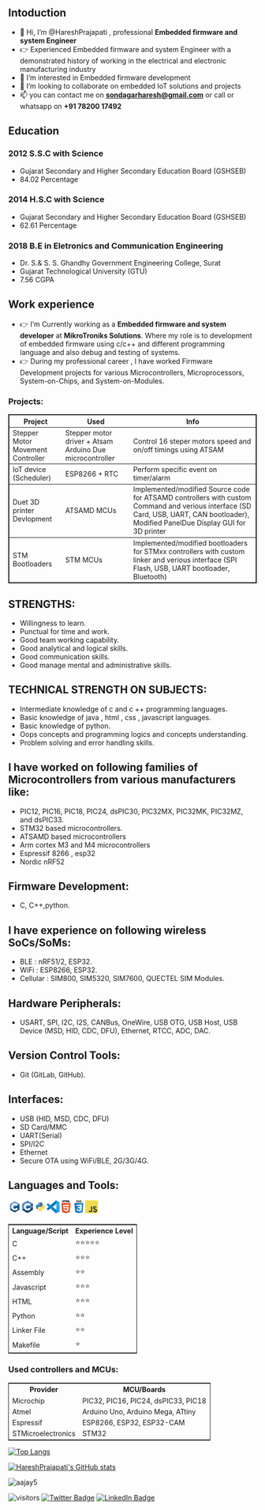 
## Intoduction
- 👋 Hi, I’m @HareshPrajapati , professional **Embedded firmware and system Engineer**
- 👉 Experienced Embedded firmware and system Engineer with a demonstrated history of working in the electrical and electronic manufacturing industry
- 👀 I’m interested in Embedded firmware development
- 💞️ I’m looking to collaborate on embedded IoT solutions and projects
- 📫 you can contact me on **sondagarharesh@gmail.com** or call or whatsapp on **+91 78200 17492**


## Education
### 2012 S.S.C with Science
- Gujarat Secondary and Higher Secondary Education Board (GSHSEB)
- 84.02 Percentage


### 2014 H.S.C with Science
- Gujarat Secondary and Higher Secondary Education Board (GSHSEB)
- 62.61 Percentage


### 2018 B.E in Eletronics and Communication Engineering
- Dr. S.& S. S. Ghandhy Government Engineering College, Surat
- Gujarat Technological University (GTU)
- 7.56 CGPA


## Work experience
- 👉 I’m Currently working as a **Embedded firmware and system developer** at **MikroTroniks Solutions**.  Where my role is to development of embedded firmware using c/c++ and different  programming language and also debug and testing of systems.
- 👉 During my professional career , I have worked Firmware Development projects for various Microcontrollers, Microprocessors, System-on-Chips, and System-on-Modules.

<h3>Projects:</h3>
<table style="width:fit-content; border: 1px solid;">
 <tr style="width:fit-content; border: 1px solid;">
    <th> Project </th>
    <th> Used </th>
    <th> Info </th>
  </tr>
  <tr style="width:fit-content; border: 1px solid;">
    <td> Stepper Motor Movement Controller  </td>
    <td> Stepper motor driver + Atsam Arduino Due microcontroller </td>
    <td> Control 16 steper motors speed and on/off timings using ATSAM </td>
  </tr>
  <tr style="width:fit-content; border: 1px solid;">
    <td> IoT device (Scheduler) </td>
    <td> ESP8266 + RTC </td>
    <td> Perform specific event on timer/alarm </td>
  </tr>
  <tr style="width:fit-content; border: 1px solid;">
    <td> Duet 3D printer Devlopment </td>
    <td> ATSAMD MCUs </td>
    <td> Implemented/modified Source code for ATSAMD controllers with custom Command and verious interface (SD Card, USB, UART, CAN bootloader), Modified PanelDue Display GUI for 3D printer </td>
  </tr>
  <tr style="width:fit-content; border: 1px solid;">
    <td> STM Bootloaders </td>
    <td> STM MCUs </td>
    <td> Implemented/modified bootloaders for STMxx controllers with custom linker and verious interface (SPI Flash, USB, UART bootloader, Bluetooth) </td>
  </tr>
</table>


## STRENGTHS:
- Willingness to learn.
- Punctual for time and work.
- Good team working capability.
- Good analytical and logical skills.
- Good communication skills.
- Good manage mental and administrative skills.

## TECHNICAL STRENGTH ON SUBJECTS:
- Intermediate knowledge of c and c ++ programming languages.
- Basic knowledge of java , html , css , javascript languages.
- Basic knowledge of python.
- Oops concepts and programming logics and concepts understanding.
- Problem solving and error handling skills.


## I have worked on following families of Microcontrollers from various manufacturers like:
- PIC12, PIC16, PIC18, PIC24, dsPIC30, PIC32MX, PIC32MK, PIC32MZ, and dsPIC33.
- STM32 based microcontrollers.
- ATSAMD based microcontrollers
- Arm cortex M3 and M4 microcontrollers
- Espressif 8266 , esp32 
- Nordic nRF52

## Firmware Development:

- C, C++,python. 


## I have experience on following wireless SoCs/SoMs: 
- BLE : nRF51/2, ESP32.
- WiFi : ESP8266, ESP32.
- Cellular : SIM800, SIM5320, SIM7600, QUECTEL SIM Modules.


## Hardware Peripherals:

- USART, SPI, I2C, I2S, CANBus, OneWire, USB OTG, USB Host, USB Device (MSD, HID, CDC, DFU), Ethernet, RTCC, ADC, DAC.

## Version Control Tools:

- Git (GitLab, GitHub). 

## Interfaces: 
- USB (HID, MSD, CDC, DFU)
- SD Card/MMC 
- UART(Serial) 
- SPI/I2C 
- Ethernet 
- Secure OTA using WiFi/BLE, 2G/3G/4G. 

## Languages and Tools:
<img align="left" alt="C" width="26px" src="https://raw.githubusercontent.com/github/explore/f3e22f0dca2be955676bc70d6214b95b13354ee8/topics/c/c.png" />
<img align="left" alt="C plus plus" width="26px" src="https://raw.githubusercontent.com/github/explore/180320cffc25f4ed1bbdfd33d4db3a66eeeeb358/topics/cpp/cpp.png" />
<img align="left" alt="Python" width="26px" src="https://raw.githubusercontent.com/github/explore/80688e429a7d4ef2fca1e82350fe8e3517d3494d/topics/python/python.png" />
<img align="left" alt="Visual Studio Code" width="26px" src="https://raw.githubusercontent.com/github/explore/80688e429a7d4ef2fca1e82350fe8e3517d3494d/topics/visual-studio-code/visual-studio-code.png" />
<img align="left" alt="HTML5" width="26px" src="https://raw.githubusercontent.com/github/explore/80688e429a7d4ef2fca1e82350fe8e3517d3494d/topics/html/html.png" />
<img align="left" alt="CSS3" width="26px" src="https://raw.githubusercontent.com/github/explore/80688e429a7d4ef2fca1e82350fe8e3517d3494d/topics/css/css.png" />
<img align="left" alt="JavaScript" width="26px" src="https://raw.githubusercontent.com/github/explore/80688e429a7d4ef2fca1e82350fe8e3517d3494d/topics/javascript/javascript.png"/>
<br/><br/>


<table style="width:fit-content; border: 1px solid;">
    <tr>
    <th> Language/Script </th>
    <th> Experience Level</th>
  </tr>
  <tr>
    <td> C </td>
    <td>&#11088;&#11088;&#11088;&#11088;&#11088;</td>
  </tr>
  <tr>
    <td> C++ </td>
    <td>&#11088;&#11088;&#11088;</td>
  </tr>
  <tr>
    <td> Assembly </td>
    <td>&#11088;&#11088;</td>
  </tr>
  <tr>
    <td> Javascript </td>
    <td>&#11088;&#11088;&#11088;</td>
  </tr>
  <tr>
    <td> HTML </td>
    <td>&#11088;&#11088;&#11088;</td>
  </tr>
  <tr>
    <td> Python </td>
    <td>&#11088;&#11088;</td>
  </tr>
  <tr>
    <td> Linker File </td>
    <td>&#11088;&#11088;</td>
  </tr>
  <tr>
    <td> Makefile </td>
    <td>&#11088;</td>
  </tr>
</table>

<h3> Used controllers and MCUs:</h3>
<table style="width:fit-content; border: 1px solid;">
 <tr>
    <th> Provider </th>
    <th> MCU/Boards </th>
  </tr>
  <tr>
    <td> Microchip </td>
    <td> PIC32, PIC16,  PIC24, dsPIC33, PIC18 </td>
  </tr>
  <tr>
    <td> Atmel </td>
    <td>Arduino Uno, Arduino Mega, ATtiny</td>
  </tr>
  <tr>
    <td> Espressif </td>
    <td>   ESP8266, ESP32, ESP32-CAM </td>
  </tr>
  <tr>
    <td> STMicroelectronics </td>
    <td> STM32 </td>
  </tr>
</table>


[![Top Langs](https://github-readme-stats.vercel.app/api/top-langs/?username=HareshPrajapati&layout=compact)](https://github.com/anuraghazra/github-readme-stats)

[![HareshPrajapati's GitHub stats](https://github-readme-stats.vercel.app/api?username=HareshPrajapati&show_icons=true&theme=radical)
](https://github.com/anuraghazra/github-readme-stats)

<p ><img  src="https://github-readme-streak-stats.herokuapp.com/?user=HareshPrajapati&theme=dark" width="494" height="195"  alt="aajay5" /></p>


![visitors](https://visitor-badge.glitch.me/badge?page_id=HareshPrajapati.visitor-badge)
[![Twitter Badge](https://img.shields.io/badge/Twitter-Profile-informational?style=flat&logo=twitter&logoColor=white&color=1CA2F1)](https://twitter.com/harrysondagar)
[![LinkedIn Badge](https://img.shields.io/badge/LinkedIn-Profile-informational?style=flat&logo=linkedin&logoColor=white&color=0D76A8)](https://www.linkedin.com/in/haresh-prajapati-70b690179/)

<!---
HareshPrajapati/HareshPrajapati is a ✨ special ✨ repository because its `README.md` (this file) appears on your GitHub profile.
You can click the Preview link to take a look at your changes.
--->


